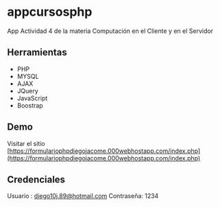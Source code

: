 # appcursosphp
App Actividad 4 de la materia Computación en el Cliente y en el Servidor

## Herramientas

* PHP
* MYSQL
* AJAX
* JQuery
* JavaScript
* Boostrap

## Demo

Visitar el sitio [https://formulariophpdiegojacome.000webhostapp.com/index.php](https://formulariophpdiegojacome.000webhostapp.com/index.php)

## Credenciales
Usuario : diego10j.89@hotmail.com
Contraseña: 1234
